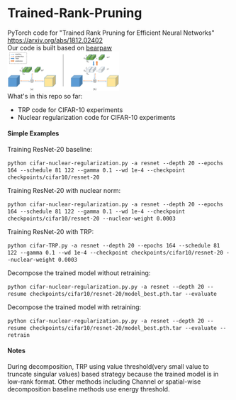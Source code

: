 # Trained-Rank-Pruning
PyTorch code for "Trained Rank Pruning for Efficient Neural Networks" <https://arxiv.org/abs/1812.02402><br>
Our code is built based on  [bearpaw](https://github.com/bearpaw/pytorch-classification)<br>
<img src=framework.png width=50%><br>
What's in this repo so far:
 * TRP code for CIFAR-10 experiments
 * Nuclear regularization code for CIFAR-10 experiments
 
#### Simple Examples
Training ResNet-20 baseline:

```
python cifar-nuclear-regularization.py -a resnet --depth 20 --epochs 164 --schedule 81 122 --gamma 0.1 --wd 1e-4 --checkpoint checkpoints/cifar10/resnet-20 

```
Training ResNet-20 with nuclear norm:

```
python cifar-nuclear-regularization.py -a resnet --depth 20 --epochs 164 --schedule 81 122 --gamma 0.1 --wd 1e-4 --checkpoint checkpoints/cifar10/resnet-20 --nuclear-weight 0.0003

```
Training ResNet-20 with TRP:
```
python cifar-TRP.py -a resnet --depth 20 --epochs 164 --schedule 81 122 --gamma 0.1 --wd 1e-4 --checkpoint checkpoints/cifar10/resnet-20 --nuclear-weight 0.0003

```
Decompose the trained model without retraining:
```
python cifar-nuclear-regularization.py.py -a resnet --depth 20 --resume checkpoints/cifar10/resnet-20/model_best.pth.tar --evaluate

```
Decompose the trained model with retraining:
```
python cifar-nuclear-regularization.py.py -a resnet --depth 20 --resume checkpoints/cifar10/resnet-20/model_best.pth.tar --evaluate --retrain

```

#### Notes
During decomposition, TRP using value threshold(very small value to truncate singular values) based strategy because the trained model is in low-rank format. Other methods including Channel or spatial-wise decomposition baseline methods use energy threshold.
